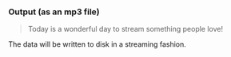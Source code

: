 ### Output (as an mp3 file)

> Today is a wonderful day to stream something people love!

The data will be written to disk in a streaming fashion.
